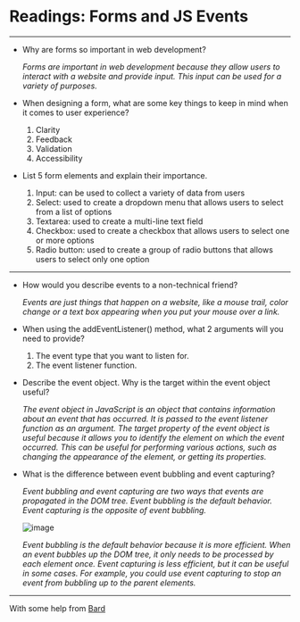 # Readings: Forms and JS Events

<hr>

- Why are forms so important in web development?
  

  *Forms are important in web development because they allow users to interact with a website and provide input. This input can be used for a variety of purposes.*
  

- When designing a form, what are some key things to keep in mind when it comes to user experience?

  1. Clarity
  2. Feedback
  3. Validation
  4. Accessibility
  

- List 5 form elements and explain their importance.

  1. Input: can be used to collect a variety of data from users
  2. Select: used to create a dropdown menu that allows users to select from a list of options
  3. Textarea: used to create a multi-line text field
  4. Checkbox: used to create a checkbox that allows users to select one or more options
  5. Radio button: used to create a group of radio buttons that allows users to select only one option





<hr>


- How would you describe events to a non-technical friend?

    *Events are just things that happen on a website, like a mouse trail, color change or a text box appearing when you put your mouse over a link.*



- When using the addEventListener() method, what 2 arguments will you need to provide?



  1. The event type that you want to listen for.
  2. The event listener function.



- Describe the event object. Why is the target within the event object useful?

  *The event object in JavaScript is an object that contains information about an event that has occurred. It is passed to the event listener function as an argument. The target property of the event object is useful because it allows you to identify the element on which the event occurred. This can be useful for performing various actions, such as changing the appearance of the element, or getting its properties.*



- What is the difference between event bubbling and event capturing?

  *Event bubbling and event capturing are two ways that events are propagated in the DOM tree. Event bubbling is the default behavior. Event capturing is the opposite of event bubbling.*
  

  ![image](https://github.com/capps14e/reading-notes/assets/143365157/33743346-29e5-4c69-91de-2bf584946290)


  *Event bubbling is the default behavior because it is more efficient. When an event bubbles up the DOM tree, it only needs to be processed by each element once.
Event capturing is less efficient, but it can be useful in some cases. For example, you could use event capturing to stop an event from bubbling up to the parent elements.*


  



<hr>


With some help from [Bard](https://bard.google.com/)
